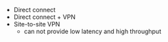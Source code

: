 - Direct connect
- Direct connect + VPN
- Site-to-site VPN
	- can not provide low latency and high throughput